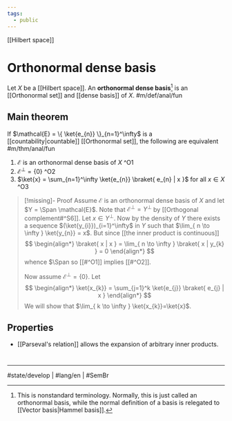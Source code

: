 ```yaml
---
tags:
  - public
---
```

[[Hilbert space]]
# Orthonormal dense basis

Let $X$ be a [[Hilbert space]].
An **orthonormal dense basis**[^term] is an [[Orthonormal set]] and [[dense basis]] of $X$. #m/def/anal/fun 


  [^term]: This is nonstandard terminology. Normally, this is just called an orthonormal basis, while the normal definition of a basis is relegated to [[Vector basis|Hammel basis]].

## Main theorem
If $\mathcal{E} = \{ \ket{e_{n}} \}_{n=1}^\infty$ is a [[countability|countable]] [[Orthonormal set]], the following are equivalent #m/thm/anal/fun 

1. $\mathcal{E}$ is an orthonormal dense basis of $X$ ^O1
2. $\mathcal{E}^\perp = \{ 0 \}$ ^O2
3. $\ket{x} = \sum_{n=1}^\infty \ket{e_{n}} \braket{ e_{n} | x }$ for all $x \in X$ ^O3

> [!missing]- Proof
> Assume $\mathcal{E}$ is an orthonormal dense basis of $X$
> and let $Y = \Span \mathcal{E}$.
> Note that $\mathcal{E}^\perp = Y^\perp$ by [[Orthogonal complement#^S6]].
> Let $x \in Y^\perp$.
> Now by the density of $Y$ there exists a sequence $(\ket{y_{i}})_{i=1}^\infty$ in $Y$ 
> such that $\lim_{ n \to \infty } \ket{y_{n}} = x$.
> But since [[the inner product is continuous]]
> $$
> \begin{align*}
> \braket{ x | x } = \lim_{ n \to \infty } \braket{ x | y_{k} } = 0
> \end{align*}
> $$
> whence $\Span so [[#^O1]] implies [[#^O2]].
> 
> Now assume $\mathcal{E}^\perp = \{ 0 \}$.
> Let
> $$
> \begin{align*}
> \ket{x_{k}} = \sum_{j=1}^k \ket{e_{j}} \braket{ e_{j} | x }
> \end{align*}
> $$
> We will show that $\lim_{ k \to \infty } \ket{x_{k}}=\ket{x}$.

## Properties

- [[Parseval's relation]] allows the expansion of arbitrary inner products.


#
---
#state/develop | #lang/en | #SemBr
